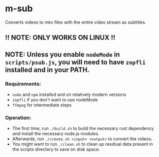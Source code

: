 # m-sub
Converts videos to mkv files with the entire video stream as subtitles.

## !! NOTE: ONLY WORKS ON LINUX !!
## NOTE: Unless you enable `nodeMode` in `scripts/psub.js`, you will need to have `zopfli` installed and in your PATH.

### Requirements:
- `node` and `npm` installed and on relatively modern versions
- `zopfli` if you don't want to use nodeMode
- `ffmpeg` for intermediate steps


### Operation:
- The first time, run `./build.sh` to build the necessary rust dependency *and* install the necessary node.js modules.
- Afterwards, run `./create.sh <input> <output>` to convert the videos.
- You might want to run `./clean.sh` to clean up residual data present in the scripts directory to save on disk space.

